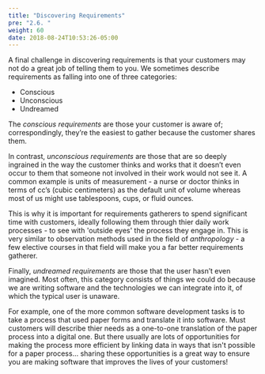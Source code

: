 ```yaml
---
title: "Discovering Requirements"
pre: "2.6. "
weight: 60
date: 2018-08-24T10:53:26-05:00
---
```

A final challenge in discovering requirements is that your customers may not do a great job of telling them to you.  We sometimes describe requirements as falling into one of three categories:
* Conscious
* Unconscious
* Undreamed

The _conscious requirements_ are those your customer is aware of; correspondingly, they’re the easiest to gather because the customer shares them.

In contrast, _unconscious requirements_ are those that are so deeply ingrained in the way the customer thinks and works that it doesn’t even occur to them that someone not involved in their work would not see it.  A common example is units of measurement - a nurse or doctor thinks in terms of cc’s (cubic centimeters) as the default unit of volume whereas most of us might use tablespoons, cups, or fluid ounces.  

This is why it is important for requirements gatherers to spend significant time with customers, ideally following them through thier daily work processes - to see with 'outside eyes' the process they engage in.  This is very similar to observation methods used in the field of _anthropology_ - a few elective courses in that field will make you a far better requirements gatherer.

Finally, _undreamed requirements_ are those that the user hasn’t even imagined.  Most often, this category consists of things we could do because we are writing software and the technologies we can integrate into it, of which the typical user is unaware.

For example, one of the more common software development tasks is to take a process that used paper forms and translate it into software.  Must customers will describe thier needs as a one-to-one translation of the paper process into a digital one.  But there usually are lots of opportunities for making the process more efficient by linking data in ways that isn't possible for a paper process... sharing these opportunities is a great way to ensure you are making software that improves the lives of your customers!

